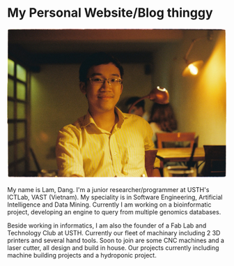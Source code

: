 # My Personal Website/Blog thinggy

!["My face's suppose to be here"](img/myface.JPG "This is my face")

My name is Lam, Dang. I'm a junior researcher/programmer at USTH's ICTLab, VAST (Vietnam). My speciality is in Software Engineering, Artificial Intelligence and Data Mining. Currently I am working on a bioinformatic project, developing an engine to query from multiple genomics databases.

Beside working in informatics, I am also the founder of a Fab Lab and Technology Club at USTH. Currently our fleet of machinary including 2 3D printers and several hand tools. Soon to join are some CNC machines and a laser cutter, all design and build in house. Our projects currently including machine building projects and a hydroponic project.